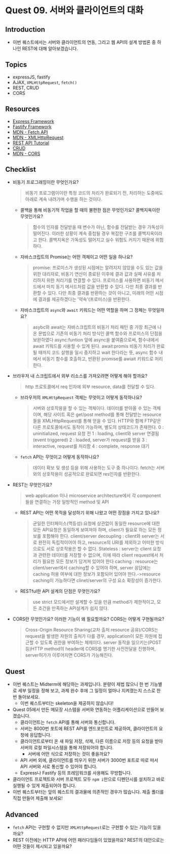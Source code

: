 # Quest 09. 서버와 클라이언트의 대화

## Introduction

- 이번 퀘스트에서는 서버와 클라이언트의 연동, 그리고 웹 API의 설계 방법론 중 하나인 REST에 대해 알아보겠습니다.

## Topics

- expressJS, fastify
- AJAX, `XMLHttpRequest`, `fetch()`
- REST, CRUD
- CORS

## Resources

- [Express Framework](http://expressjs.com/)
- [Fastify Framework](https://www.fastify.io/)
- [MDN - Fetch API](https://developer.mozilla.org/en-US/docs/Web/API/Fetch_API)
- [MDN - XMLHttpRequest](https://developer.mozilla.org/en-US/docs/Web/API/XMLHttpRequest)
- [REST API Tutorial](https://restfulapi.net/)
- [CRUD](https://en.wikipedia.org/wiki/Create,_read,_update_and_delete)
- [MDN - CORS](https://developer.mozilla.org/en-US/docs/Web/HTTP/CORS)

## Checklist

- 비동기 프로그래밍이란 무엇인가요?
  > 비동기 프로그램이이란 특정 코드의 처리가 완료되기 전, 처리하는 도중에도 아래로 계속 내려가며 수행을 하는 것이다.
  - 콜백을 통해 비동기적 작업을 할 때의 불편한 점은 무엇인가요? 콜백지옥이란 무엇인가요?
    > 함수의 인자를 전달받을 때 변수가 아닌, 함수를 전달받는 경우 가독성이 떨어진다. 이러한 상황이 계속 중첩될 경우 복잡한 구조를 콜백지옥이라고 한다. 콜백지옥은 가독성도 떨어지고 실수 위험도 커지기 때문에 위험하다.
  - 자바스크립트의 Promise는 어떤 객체이고 어떤 일을 하나요?
    > promise: 프로미스가 생성된 시점에는 알려지지 않았을 수도 있는 값을 위한 대리자로, 비동기 연산이 종료된 이후에 결과 값과 실패 사유를 처리하지 위한 처리기를 연결할 수 있다. 프로미스를 사용하면 비동기 메서드에서 마치 동기 메서드처럼 값을 반환할 수 있다. 다만 최종 결과를 반환할 수 있다. 다만 최종 결과를 반환하는 것이 아니고, 미래의 어떤 시점에 결과를 제공하겠다는 '약속'(프로미스)을 반환한다.
  - 자바스크립트의 `async`와 `await` 키워드는 어떤 역할을 하며 그 정체는 무엇일까요?
    > asybc와 await는 자바스크립트의 비동기 처리 패턴 중 가장 최근에 나온 문법으로 기존의 비동기 처리 방식인 콜백 함수와 프로미스의 단점을 보완하였다
    > async:funtion 앞에 async을 붙여줌으로써, 함수내에서 await 키워드를 사용할 수 있게 된다.
    > await:promis 비동기 처리가 완료될 때까지 코드 살행을 일시 중지하고 wait 한다라는 뜻, async 함수 내에서 비동기 함수를 호출하고, 반환된 promise를 awiait 키워드로 처리한다.
- 브라우저 내 스크립트에서 외부 리소스를 가져오려면 어떻게 해야 할까요?
  > http 프로토콜에서 req 인자에 외부 resource, data를 전달할 수 있다.
  - 브라우저의 `XMLHttpRequest` 객체는 무엇이고 어떻게 동작하나요?
    > 서버와 상호작용을 할 수 있는 객체이다. 데이터를 받아올 수 있는 객체이며, 해당 사이트 혹은 get/post method를 통해 전달받는 resource들을 XMLHttpRequest를 통해 얻을 수 있다.
    > HTTP와 함께 FTP같은 다른 프로토콜에서도 동작이 가능하며, 별도의 상태코드가 존재한다.
    > 0 : uninitialized, request 요청 전
    > 1 : loading, client와 server 연결됨(event triggered)
    > 2 : loaded, server가 request를 받음
    > 3 : interactive, request를 처리함
    > 4 : complete, response 대기
  - `fetch` API는 무엇이고 어떻게 동작하나요?
    > 데이터 확보 및 생성 등을 위해 사용하는 도구 중 하나이다.
    > fetch는 서버와의 상호작용이 성공적으로 완료되면 res인자를 반환한다.
- REST는 무엇인가요?
  > web application 이나 microservice architecture에서 각 component들을 연결하는 가장 일방적인 method 및 API
  - REST API는 어떤 목적을 달성하기 위해 나왔고 어떤 장점을 가지고 있나요?
    > 균일한 인터페이스(멱등성):요청에 상관없이 동일한 resource에 대한 모든 API요청은 동일하게 보여져야 하며, client가 필요로 하는 모든 정보를 포함해야 한다.
    > client/server decoupling : client와 server는 서로 완전히 독립적이어야 하고, resource의 URI를 제외하고 어떠한 방식으로도 서로 상호작용은 할 수 없다.
    > Stateless : server는 client 요청과 관련한 데이터를 저장할 수 없으며, 이에 따라 client request에서 처리가 필요한 모든 정보가 담겨져 있어야 한다
    > caching : resource는 client/server에서 caching할 수 있어야 하며, server 응답에는 caching 허용 여부에 대한 정보가 포함되어 있어야 한다.->resource caching이 가능하다면 clinet/server의 구성 요소 확장성이 증가한다.
  - RESTful한 API 설계의 단점은 무엇인가요?
    > use strict 모드에서만 설계할 수 있을 만큼 method가 제한적이고, 모든 조건을 만족하는 API설계가 쉽지 않다.
- CORS란 무엇인가요? 이러한 기능이 왜 필요할까요? CORS는 어떻게 구현될까요?
  > Cross-Origin Resource Sharing(교차 출처 resource 공유)/CORS는 request을 발생한 자원의 출처가 다를 경우, application이 모든 자원에 접근할 수 있도록 권한을 부여하는 체제이다.
  > server 동작을 일으키는(POST 등)HTTP method의 header에 CORS를 명기한 사전전달을 진행하며, server허가가 이루어지면 CORS가 가능해진다.

## Quest

- 이번 퀘스트는 Midterm에 해당하는 과제입니다. 분량이 제법 많으니 한 번 기능별로 세부 일정을 정해 보고, 과제 완수 후에 그 일정이 얼마나 지켜졌는지 스스로 한 번 돌아보세요.
  - 이번 퀘스트부터는 skeleton을 제공하지 않습니다!
- Quest 05에서 만든 메모장 시스템을 서버와 연동하는 어플리케이션으로 만들어 보겠습니다.
  - 클라이언트는 `fetch` API를 통해 서버와 통신합니다.
  - 서버는 8000번 포트에 REST API를 엔드포인트로 제공하여, 클라이언트의 요청에 응답합니다.
  - 클라이언트로부터 온 새 파일 저장, 삭제, 다른 이름으로 저장 등의 요청을 받아 서버의 로컬 파일시스템을 통해 저장되어야 합니다.
    - 서버에 어떤 식으로 저장하는 것이 좋을까요?
  - API 서버 외에, 클라이언트를 띄우기 위한 서버가 3000번 포트로 따로 떠서 API 서버와 서로 통신할 수 있어야 합니다.
  - Express나 Fastify 등의 프레임워크를 사용해도 무방합니다.
- 클라이언트 프로젝트와 서버 프로젝트 모두 `npm i`만으로 디펜던시를 설치하고 바로 실행될 수 있게 제출되어야 합니다.
- 이번 퀘스트부터는 앞의 퀘스트의 결과물에 의존적인 경우가 많습니다. 제출 폴더를 직접 만들어 제출해 보세요!

## Advanced

- `fetch` API는 구현할 수 없지만 `XMLHttpRequest`로는 구현할 수 있는 기능이 있을까요?
- REST 이전에는 HTTP API에 어떤 패러다임들이 있었을까요? REST의 대안으로는 어떤 것들이 제시되고 있을까요?

